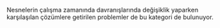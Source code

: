 Nesnelerin çalışma zamanında davranışlarında değişiklik yaparken 
karşılaşılan çözümlere getirilen problemler de bu kategori de bulunuyor.